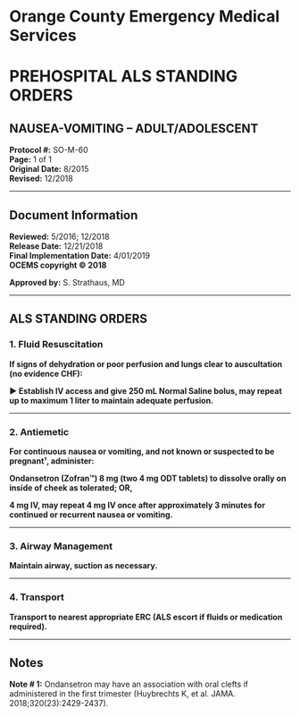# Orange County Emergency Medical Services
# PREHOSPITAL ALS STANDING ORDERS
## NAUSEA-VOMITING – ADULT/ADOLESCENT

**Protocol #:** SO-M-60  
**Page:** 1 of 1  
**Original Date:** 8/2015  
**Revised:** 12/2018

---

## Document Information

**Reviewed:** 5/2016; 12/2018  
**Release Date:** 12/21/2018  
**Final Implementation Date:** 4/01/2019  
**OCEMS copyright © 2018**

**Approved by:** S. Strathaus, MD

---

## ALS STANDING ORDERS

### 1. Fluid Resuscitation

**If signs of dehydration or poor perfusion and lungs clear to auscultation (no evidence CHF):**

**► Establish IV access and give 250 mL Normal Saline bolus, may repeat up to maximum 1 liter to maintain adequate perfusion.**

---

### 2. Antiemetic

**For continuous nausea or vomiting, and not known or suspected to be pregnant¹, administer:**

**Ondansetron (Zofran™) 8 mg (two 4 mg ODT tablets) to dissolve orally on inside of cheek as tolerated; OR,**

**4 mg IV, may repeat 4 mg IV once after approximately 3 minutes for continued or recurrent nausea or vomiting.**

---

### 3. Airway Management

**Maintain airway, suction as necessary.**

---

### 4. Transport

**Transport to nearest appropriate ERC (ALS escort if fluids or medication required).**

---

## Notes

**Note # 1:** Ondansetron may have an association with oral clefts if administered in the first trimester (Huybrechts K, et al. JAMA. 2018;320(23):2429-2437).

